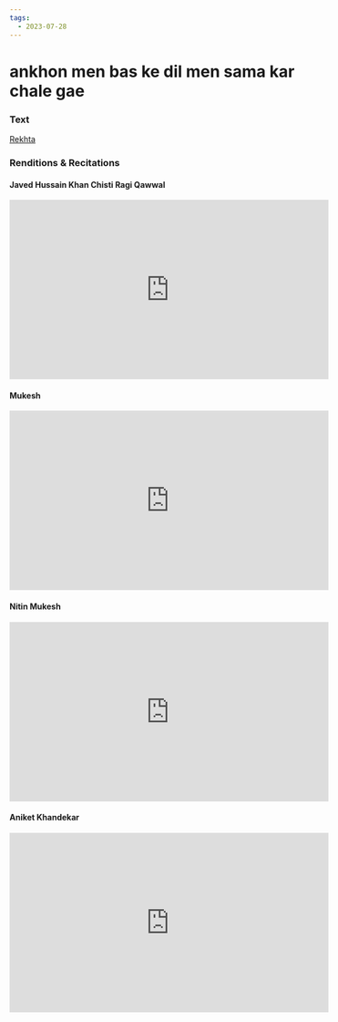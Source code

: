 ```yaml
---
tags:
  - 2023-07-28
---
```

# ankhon men bas ke dil men sama kar chale gae 

### Text
[Rekhta](https://www.rekhta.org/ghazals/aankhon-men-bas-ke-dil-men-samaa-kar-chale-gae-jigar-moradabadi-ghazals?&lang=ur)

### Renditions & Recitations

#### Javed Hussain Khan Chisti Ragi Qawwal

<iframe width="560" height="315" src="https://www.youtube.com/embed/yxArJP1Culc" title="YouTube video player" frameborder="0" allow="accelerometer; autoplay; clipboard-write; encrypted-media; gyroscope; picture-in-picture" allowfullscreen></iframe>

#### Mukesh

<iframe width="560" height="315" src="https://www.youtube.com/embed/1tM4oqX_IE4" title="YouTube video player" frameborder="0" allow="accelerometer; autoplay; clipboard-write; encrypted-media; gyroscope; picture-in-picture" allowfullscreen></iframe>

#### Nitin Mukesh

<iframe width="560" height="315" src="https://www.youtube.com/embed/7B6U161OEQM" title="YouTube video player" frameborder="0" allow="accelerometer; autoplay; clipboard-write; encrypted-media; gyroscope; picture-in-picture" allowfullscreen></iframe>

#### Aniket Khandekar

<iframe width="560" height="315" src="https://www.youtube.com/embed/YIWwJPHG3W4" title="YouTube video player" frameborder="0" allow="accelerometer; autoplay; clipboard-write; encrypted-media; gyroscope; picture-in-picture" allowfullscreen></iframe>

